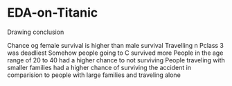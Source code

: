 # EDA-on-Titanic

Drawing conclusion

Chance og female survival is higher than male survival
Travelling n Pclass 3 was deadliest
Somehow people going to C survived more
People in the age range of 20 to 40 had a higher chance to not surviving
People traveling with smaller families had a higher chance of surviving the accident in comparision to people with large families and traveling alone
